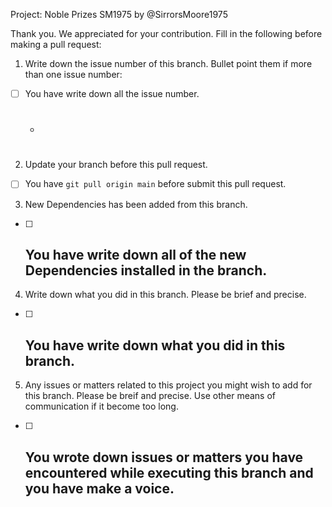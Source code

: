 Project: Noble Prizes SM1975 by @SirrorsMoore1975

Thank you. We appreciated for your contribution. Fill in the following before making a pull request:

1. Write down the issue number of this branch. Bullet point them if more than one issue number:

- [ ] You have write down all the issue number.
    - #
2. Update your branch before this pull request.

- [ ] You have `git pull origin main` before submit this pull request.

3. New Dependencies has been added from this branch.

- [ ] You have write down all of the new Dependencies installed in the branch.
    - 

4. Write down what you did in this branch. Please be brief and precise.
- [ ] You have write down what you did in this branch.
    -
    
5. Any issues or matters related to this project you might wish to add for this branch. Please be breif and precise. Use other means of communication if it become too long.

- [ ] You wrote down issues or matters you have encountered while executing this branch and you have make a voice.
    -
